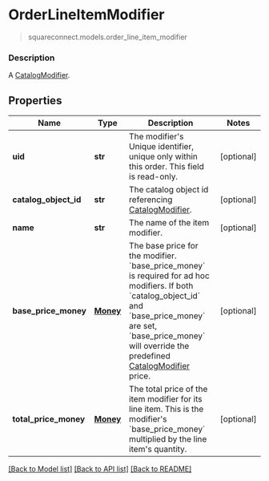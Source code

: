 # OrderLineItemModifier
> squareconnect.models.order_line_item_modifier

### Description

A [CatalogModifier](#type-catalogmodifier).

## Properties
Name | Type | Description | Notes
------------ | ------------- | ------------- | -------------
**uid** | **str** | The modifier&#39;s Unique identifier, unique only within this order. This field is read-only. | [optional] 
**catalog_object_id** | **str** | The catalog object id referencing [CatalogModifier](#type-catalogmodifier). | [optional] 
**name** | **str** | The name of the item modifier. | [optional] 
**base_price_money** | [**Money**](Money.md) | The base price for the modifier.  &#x60;base_price_money&#x60; is required for ad hoc modifiers. If both &#x60;catalog_object_id&#x60; and &#x60;base_price_money&#x60; are set, &#x60;base_price_money&#x60; will override the predefined [CatalogModifier](#type-catalogmodifier) price. | [optional] 
**total_price_money** | [**Money**](Money.md) | The total price of the item modifier for its line item. This is the modifier&#39;s &#x60;base_price_money&#x60; multiplied by the line item&#39;s quantity. | [optional] 

[[Back to Model list]](../README.md#documentation-for-models) [[Back to API list]](../README.md#documentation-for-api-endpoints) [[Back to README]](../README.md)


